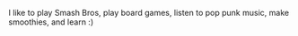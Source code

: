 I like to play Smash Bros, play board games, listen to pop punk music, make smoothies, and learn :)
